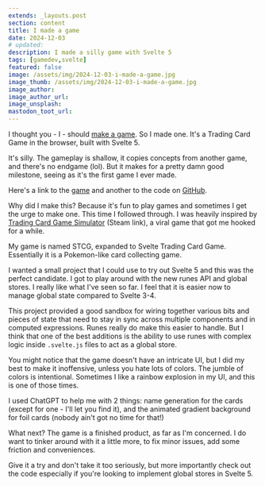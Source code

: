 ```yaml
---
extends: _layouts.post
section: content
title: I made a game
date: 2024-12-03
# updated:
description: I made a silly game with Svelte 5
tags: [gamedev,svelte]
featured: false
image: /assets/img/2024-12-03-i-made-a-game.jpg
image_thumb: /assets/img/2024-12-03-i-made-a-game.jpg
image_author:
image_author_url:
image_unsplash:
mastodon_toot_url: 
---
```


I thought you - I - should [make a game](/blog/make-a-game). So I made one. It's a Trading Card Game in the browser, built with Svelte 5.

It's silly. The gameplay is shallow, it copies concepts from another game, and there's no endgame (lol). But it makes for a pretty damn good milestone, seeing as it's the first game I ever made.

Here's a link to the [game](https://breadthe.github.io/stcg/) and another to the code on [GitHub](https://github.com/breadthe/stcg).

Why did I make this? Because it's fun to play games and sometimes I get the urge to make one. This time I followed through. I was heavily inspired by [Trading Card Game Simulator](https://store.steampowered.com/app/3070070/TCG_Card_Shop_Simulator/) (Steam link), a viral game that got me hooked for a while.

My game is named STCG, expanded to Svelte Trading Card Game. Essentially it is a Pokemon-like card collecting game.

I wanted a small project that I could use to try out Svelte 5 and this was the perfect candidate. I got to play around with the new runes API and global stores. I really like what I've seen so far. I feel that it is easier now to manage global state compared to Svelte 3-4.

This project provided a good sandbox for wiring together various bits and pieces of state that need to stay in sync across multiple components and in computed expressions. Runes really do make this easier to handle. But I think that one of the best additions is the ability to use runes with complex logic inside `.svelte.js` files to act as a global store.

You might notice that the game doesn't have an intricate UI, but I did my best to make it inoffensive, unless you hate lots of colors. The jumble of colors is intentional. Sometimes I like a rainbow explosion in my UI, and this is one of those times.

I used ChatGPT to help me with 2 things: name generation for the cards (except for one - I'll let you find it), and the animated gradient background for foil cards (nobody ain't got no time for that!)

What next? The game is a finished product, as far as I'm concerned. I do want to tinker around with it a little more, to fix minor issues, add some friction and conveniences.

Give it a try and don't take it too seriously, but more importantly check out the code especially if you're looking to implement global stores in Svelte 5.